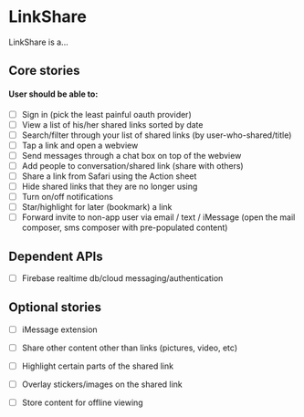 # LinkShare

LinkShare is a...

## Core stories

#### User should be able to:
- [ ] Sign in (pick the least painful oauth provider)
- [ ] View a list of his/her shared links sorted by date
- [ ] Search/filter through your list of shared links (by user-who-shared/title)
- [ ] Tap a link and open a webview
- [ ] Send messages through a chat box on top of the webview
- [ ] Add people to conversation/shared link (share with others)
- [ ] Share a link from Safari using the Action sheet
- [ ] Hide shared links that they are no longer using
- [ ] Turn on/off notifications
- [ ] Star/highlight for later (bookmark) a link
- [ ] Forward invite to non-app user via email / text / iMessage (open the mail composer, sms composer with pre-populated content)

## Dependent APIs
- [ ] Firebase realtime db/cloud messaging/authentication


## Optional stories
- [ ] iMessage extension
- [ ] Share other content other than links (pictures, video, etc)
- [ ] Highlight certain parts of the shared link
- [ ] Overlay stickers/images on the shared link
- [ ] Store content for offline viewing




